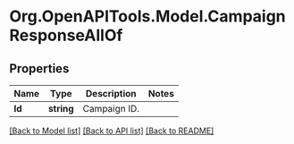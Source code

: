 
# Org.OpenAPITools.Model.CampaignResponseAllOf

## Properties

Name | Type | Description | Notes
------------ | ------------- | ------------- | -------------
**Id** | **string** | Campaign ID. | 

[[Back to Model list]](../README.md#documentation-for-models)
[[Back to API list]](../README.md#documentation-for-api-endpoints)
[[Back to README]](../README.md)

